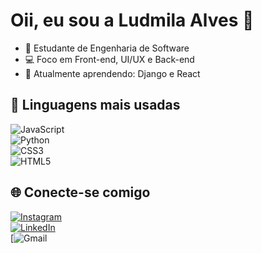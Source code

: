 # Oii, eu sou a Ludmila Alves 👋

- 🚀 Estudante de Engenharia de Software  
- 💻 Foco em Front-end, UI/UX e Back-end  
- 🌱 Atualmente aprendendo: Django e React


## 🚀 Linguagens mais usadas
![JavaScript](https://img.shields.io/badge/JavaScript-F7DF1E?style=for-the-badge&logo=javascript&logoColor=black)  
![Python](https://img.shields.io/badge/Python-3776AB?style=for-the-badge&logo=python&logoColor=white)  
![CSS3](https://img.shields.io/badge/CSS3-1572B6?style=for-the-badge&logo=css3&logoColor=white)  
![HTML5](https://img.shields.io/badge/HTML5-E34F26?style=for-the-badge&logo=html5&logoColor=white)

## 🌐 Conecte-se comigo
[![Instagram](https://img.shields.io/badge/Instagram-E4405F?style=for-the-badge&logo=instagram&logoColor=white)](https://www.instagram.com/lud.x3?igsh=M2JxejFxYnB5aHFw)  
[![LinkedIn](https://img.shields.io/badge/LinkedIn-0A66C2?style=for-the-badge&logo=linkedin&logoColor=white)](https://www.linkedin.com/in/ludmila-alves-ab2ba3280?utm_source=share&utm_campaign=share_via&utm_content=profile&utm_medium=android_app)  
[![Gmail](https://img.shields.io/badge/Gmail-D14836?style=for-the-badge&logo=gmail&logoColor=white)

